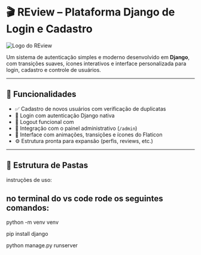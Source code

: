 # 🎬 REview – Plataforma Django de Login e Cadastro
![Logo do REview](assets/logo.png)

Um sistema de autenticação simples e moderno desenvolvido em **Django**, com transições suaves, ícones interativos e interface personalizada para login, cadastro e controle de usuários.

---

## 🚀 Funcionalidades
- ✅ Cadastro de novos usuários com verificação de duplicatas  
- 🔐 Login com autenticação Django nativa  
- 🚪 Logout funcional com
- 🧩 Integração com o painel administrativo (`/admin`)  
- 💅 Interface com animações, transições e ícones do Flaticon  
- ⚙️ Estrutura pronta para expansão (perfis, reviews, etc.)

---

## 🧱 Estrutura de Pastas

instruções de uso:

## no terminal do vs code rode os seguintes comandos:
python -m venv venv

pip install django

python manage.py runserver

